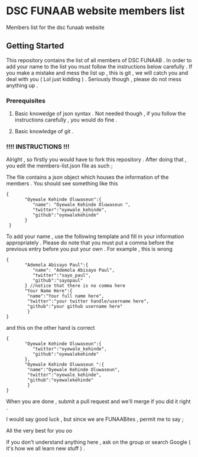 # DSC FUNAAB website members list

Members list for the dsc funaab website

## Getting Started

This repository contains the list of all members of DSC FUNAAB . In order to add your name to the list you must follow the instructions below carefully . If you make a mistake and mess the list up , this is git , we will catch you and deal with you ( Lol just kidding ) . Seriously though , please do not mess anything up .

### Prerequisites

1. Basic knowedge of json syntax . Not needed though , if you follow the instructions carefully , you would do fine .

2. Basic knowledge of git .


### !!!! INSTRUCTIONS !!!

Alright , so firstly you would have to fork this repository . After doing that , you edit the members-list.json file as such ;

The file contains a json object which houses the information of the members . You should see something like this 

```
{
	   "Oyewale Kehinde Oluwaseun":{
	   	  "name": "Oyewale Kehinde Oluwaseun ",
	      "twitter":"oyewale_kehinde",
	      "github":"oyewalekehinde"
	   }
 }
```

To add your name , use the following template and fill in your information appropriately . Please do note that you must put a comma before the previous entry before you put your own . For example , this is wrong

```
{
	   "Ademola Abisayo Paul":{
	   	  "name": "Ademola Abisayo Paul",
	      "twitter":"sayo_paul",
	      "github":"sayopaul"
	   } //notice that there is no comma here 
	   "Your Name Here":{
	   	"name":"Your full name here",
		"twitter":"your twitter handle/username here",
		"github":"your github username here"
		}
}
```

and this on the other hand is correct
```
{
	   "Oyewale Kehinde Oluwaseun":{
	      "twitter":"oyewale_kehinde",
	      "github":"oyewalekehinde"
	   }, 
	   "Oyewale Kehinde Oluwaseun ":{
	   	"name":"Oyewale Kehinde Oluwaseun",
		"twitter":"oyewale_kehinde",
		"github":"oyewalekehinde"
		}
}
```

 When you are done , submit a pull request and we'll merge if you did it right .
 
 I would say good luck , but since we are FUNAABites , permit me to say ;
 
 
 All the very best for you oo
 
 If you don't understand anything here , ask on the group or search Google ( it's how we all learn new stuff ) .
